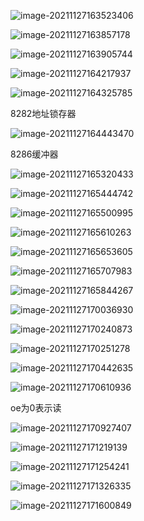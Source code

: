 ![image-20211127163523406](C:\Users\LetengZzz\AppData\Roaming\Typora\typora-user-images\image-20211127163523406.png)

![image-20211127163857178](C:\Users\LetengZzz\AppData\Roaming\Typora\typora-user-images\image-20211127163857178.png)

![image-20211127163905744](C:\Users\LetengZzz\AppData\Roaming\Typora\typora-user-images\image-20211127163905744.png)

![image-20211127164217937](C:\Users\LetengZzz\AppData\Roaming\Typora\typora-user-images\image-20211127164217937.png)

![image-20211127164325785](C:\Users\LetengZzz\AppData\Roaming\Typora\typora-user-images\image-20211127164325785.png)

8282地址锁存器

![image-20211127164443470](C:\Users\LetengZzz\AppData\Roaming\Typora\typora-user-images\image-20211127164443470.png)

8286缓冲器

![image-20211127165320433](C:\Users\LetengZzz\AppData\Roaming\Typora\typora-user-images\image-20211127165320433.png)

![image-20211127165444742](C:\Users\LetengZzz\AppData\Roaming\Typora\typora-user-images\image-20211127165444742.png)

![image-20211127165500995](C:\Users\LetengZzz\AppData\Roaming\Typora\typora-user-images\image-20211127165500995.png)

![image-20211127165610263](C:\Users\LetengZzz\AppData\Roaming\Typora\typora-user-images\image-20211127165610263.png)



![image-20211127165653605](C:\Users\LetengZzz\AppData\Roaming\Typora\typora-user-images\image-20211127165653605.png)

![image-20211127165707983](C:\Users\LetengZzz\AppData\Roaming\Typora\typora-user-images\image-20211127165707983.png)

![image-20211127165844267](C:\Users\LetengZzz\AppData\Roaming\Typora\typora-user-images\image-20211127165844267.png)



![image-20211127170036930](C:\Users\LetengZzz\AppData\Roaming\Typora\typora-user-images\image-20211127170036930.png)

![image-20211127170240873](C:\Users\LetengZzz\AppData\Roaming\Typora\typora-user-images\image-20211127170240873.png)

![image-20211127170251278](C:\Users\LetengZzz\AppData\Roaming\Typora\typora-user-images\image-20211127170251278.png)

 ![image-20211127170442635](C:\Users\LetengZzz\AppData\Roaming\Typora\typora-user-images\image-20211127170442635.png)

![image-20211127170610936](C:\Users\LetengZzz\AppData\Roaming\Typora\typora-user-images\image-20211127170610936.png)

oe为0表示读 

![image-20211127170927407](C:\Users\LetengZzz\AppData\Roaming\Typora\typora-user-images\image-20211127170927407.png)

![image-20211127171219139](C:\Users\LetengZzz\AppData\Roaming\Typora\typora-user-images\image-20211127171219139.png)

![image-20211127171254241](C:\Users\LetengZzz\AppData\Roaming\Typora\typora-user-images\image-20211127171254241.png)

![image-20211127171326335](C:\Users\LetengZzz\AppData\Roaming\Typora\typora-user-images\image-20211127171326335.png)

![image-20211127171600849](C:\Users\LetengZzz\AppData\Roaming\Typora\typora-user-images\image-20211127171600849.png)

